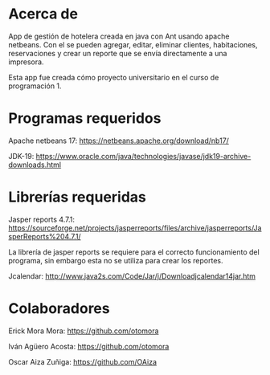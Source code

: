 # Acerca de
App de gestión de hotelera creada en java con Ant usando apache netbeans. Con el se pueden agregar, editar, eliminar clientes, habitaciones, reservaciones y crear un reporte que se envía directamente a una impresora.

Esta app fue creada cómo proyecto universitario en el curso de programación 1.

# Programas requeridos
Apache netbeans 17: https://netbeans.apache.org/download/nb17/

JDK-19: https://www.oracle.com/java/technologies/javase/jdk19-archive-downloads.html

# Librerías requeridas 

Jasper reports 4.7.1: https://sourceforge.net/projects/jasperreports/files/archive/jasperreports/JasperReports%204.7.1/

La librería de jasper reports se requiere para el correcto funcionamiento del programa, sin embargo esta no se utiliza para crear los reportes.

Jcalendar: http://www.java2s.com/Code/Jar/j/Downloadjcalendar14jar.htm

# Colaboradores

Erick Mora Mora: https://github.com/otomora

Iván Agüero Acosta: https://github.com/otomora

Oscar Aiza Zuñiga: https://github.com/OAiza



